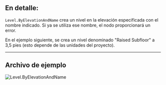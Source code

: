 ## En detalle:
`Level.ByElevationAndName` crea un nivel en la elevación especificada con el nombre indicado. Si ya se utiliza ese nombre, el nodo proporcionará un error.

En el ejemplo siguiente, se crea un nivel denominado "Raised Subfloor" a 3,5 pies (esto depende de las unidades del proyecto).
___
## Archivo de ejemplo

![Level.ByElevationAndName](./Revit.Elements.Level.ByElevationAndName_img.jpg)
